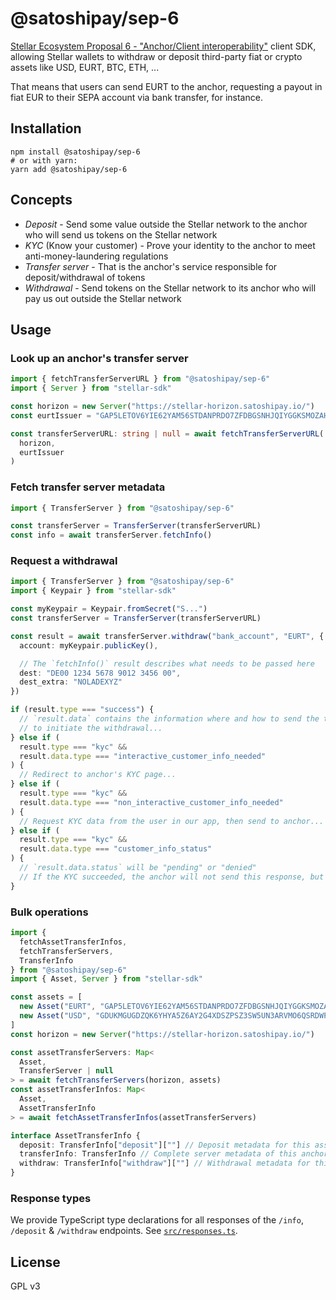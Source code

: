 # @satoshipay/sep-6

[Stellar Ecosystem Proposal 6 - "Anchor/Client interoperability"](https://github.com/stellar/stellar-protocol/blob/master/ecosystem/sep-0006.md) client SDK, allowing Stellar wallets to withdraw or deposit third-party fiat or crypto assets like USD, EURT, BTC, ETH, ...

That means that users can send EURT to the anchor, requesting a payout in fiat EUR to their SEPA account via bank transfer, for instance.

## Installation

```
npm install @satoshipay/sep-6
# or with yarn:
yarn add @satoshipay/sep-6
```

## Concepts

- _Deposit_ - Send some value outside the Stellar network to the anchor who will send us tokens on the Stellar network
- _KYC_ (Know your customer) - Prove your identity to the anchor to meet anti-money-laundering regulations
- _Transfer server_ - That is the anchor's service responsible for deposit/withdrawal of tokens
- _Withdrawal_ - Send tokens on the Stellar network to its anchor who will pay us out outside the Stellar network

## Usage

### Look up an anchor's transfer server

```ts
import { fetchTransferServerURL } from "@satoshipay/sep-6"
import { Server } from "stellar-sdk"

const horizon = new Server("https://stellar-horizon.satoshipay.io/")
const eurtIssuer = "GAP5LETOV6YIE62YAM56STDANPRDO7ZFDBGSNHJQIYGGKSMOZAHOOS2S"

const transferServerURL: string | null = await fetchTransferServerURL(
  horizon,
  eurtIssuer
)
```

### Fetch transfer server metadata

```ts
import { TransferServer } from "@satoshipay/sep-6"

const transferServer = TransferServer(transferServerURL)
const info = await transferServer.fetchInfo()
```

### Request a withdrawal

```ts
import { TransferServer } from "@satoshipay/sep-6"
import { Keypair } from "stellar-sdk"

const myKeypair = Keypair.fromSecret("S...")
const transferServer = TransferServer(transferServerURL)

const result = await transferServer.withdraw("bank_account", "EURT", {
  account: myKeypair.publicKey(),

  // The `fetchInfo()` result describes what needs to be passed here
  dest: "DE00 1234 5678 9012 3456 00",
  dest_extra: "NOLADEXYZ"
})

if (result.type === "success") {
  // `result.data` contains the information where and how to send the tokens
  // to initiate the withdrawal...
} else if (
  result.type === "kyc" &&
  result.data.type === "interactive_customer_info_needed"
) {
  // Redirect to anchor's KYC page...
} else if (
  result.type === "kyc" &&
  result.data.type === "non_interactive_customer_info_needed"
) {
  // Request KYC data from the user in our app, then send to anchor...
} else if (
  result.type === "kyc" &&
  result.data.type === "customer_info_status"
) {
  // `result.data.status` will be "pending" or "denied"
  // If the KYC succeeded, the anchor will not send this response, but `result.type = "success"`
}
```

### Bulk operations

```ts
import {
  fetchAssetTransferInfos,
  fetchTransferServers,
  TransferInfo
} from "@satoshipay/sep-6"
import { Asset, Server } from "stellar-sdk"

const assets = [
  new Asset("EURT", "GAP5LETOV6YIE62YAM56STDANPRDO7ZFDBGSNHJQIYGGKSMOZAHOOS2S"),
  new Asset("USD", "GDUKMGUGDZQK6YHYA5Z6AY2G4XDSZPSZ3SW5UN3ARVMO6QSRDWP5YLEX")
]
const horizon = new Server("https://stellar-horizon.satoshipay.io/")

const assetTransferServers: Map<
  Asset,
  TransferServer | null
> = await fetchTransferServers(horizon, assets)
const assetTransferInfos: Map<
  Asset,
  AssetTransferInfo
> = await fetchAssetTransferInfos(assetTransferServers)

interface AssetTransferInfo {
  deposit: TransferInfo["deposit"][""] // Deposit metadata for this asset
  transferInfo: TransferInfo // Complete server metadata of this anchor
  withdraw: TransferInfo["withdraw"][""] // Withdrawal metadata for this asset
}
```

### Response types

We provide TypeScript type declarations for all responses of the `/info`, `/deposit` & `/withdraw` endpoints. See [`src/responses.ts`](./src/responses.ts).

## License

GPL v3
